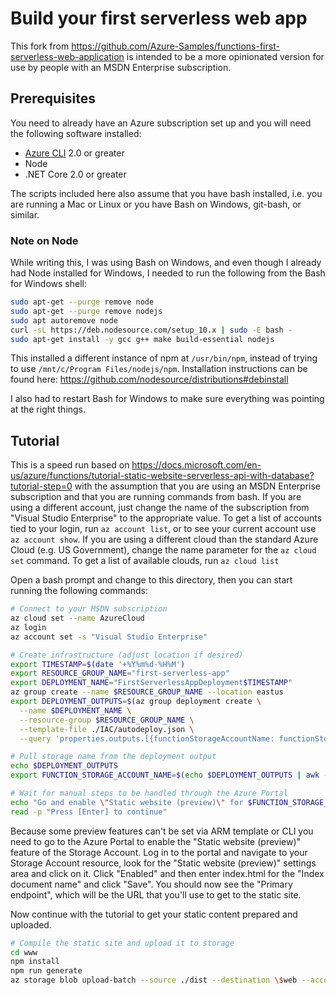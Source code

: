 # Build your first serverless web app

This fork from https://github.com/Azure-Samples/functions-first-serverless-web-application is intended to be a more opinionated version for use by people with an MSDN Enterprise subscription.  

## Prerequisites

You need to already have an Azure subscription set up and you will need the following software installed:

* [Azure CLI](https://docs.microsoft.com/cli/azure/install-azure-cli) 2.0 or greater
* Node
* .NET Core 2.0 or greater

The scripts included here also assume that you have bash installed, i.e. you are running a Mac or Linux or you have Bash on Windows, git-bash, or similar.

### Note on Node

While writing this, I was using Bash on Windows, and even though I already had Node installed for Windows, I needed to run the following from the Bash for Windows shell:

```bash
sudo apt-get --purge remove node
sudo apt-get --purge remove nodejs
sudo apt autoremove node
curl -sL https://deb.nodesource.com/setup_10.x | sudo -E bash -
sudo apt-get install -y gcc g++ make build-essential nodejs
```

This installed a different instance of npm at `/usr/bin/npm`, instead of trying to use `/mnt/c/Program Files/nodejs/npm`.  Installation instructions can be found here: https://github.com/nodesource/distributions#debinstall

I also had to restart Bash for Windows to make sure everything was pointing at the right things.

## Tutorial

This is a speed run based on https://docs.microsoft.com/en-us/azure/functions/tutorial-static-website-serverless-api-with-database?tutorial-step=0 with the assumption that you are using an MSDN Enterprise subscription and that you are running commands from bash.  If you are using a different account, just change the name of the subscription from "Visual Studio Enterprise" to the appropriate value.  To get a list of accounts tied to your login, run `az account list`, or to see your current account use `az account show`. If you are using a different cloud than the standard Azure Cloud (e.g. US Government), change the name parameter for the `az cloud set` command.  To get a list of available clouds, run `az cloud list`

Open a bash prompt and change to this directory, then you can start running the following commands:

```bash
# Connect to your MSDN subscription
az cloud set --name AzureCloud
az login
az account set -s "Visual Studio Enterprise"

# Create infrastructure (adjust location if desired)
export TIMESTAMP=$(date '+%Y%m%d-%H%M')
export RESOURCE_GROUP_NAME="first-serverless-app"
export DEPLOYMENT_NAME="FirstServerlessAppDeployment$TIMESTAMP"
az group create --name $RESOURCE_GROUP_NAME --location eastus
export DEPLOYMENT_OUTPUTS=$(az group deployment create \
  --name $DEPLOYMENT_NAME \
  --resource-group $RESOURCE_GROUP_NAME \
  --template-file ./IAC/autodeploy.json \
  --query 'properties.outputs.[{functionStorageAccountName: functionStorageAccountName.value}]')

# Pull storage name from the deployment output
echo $DEPLOYMENT_OUTPUTS
export FUNCTION_STORAGE_ACCOUNT_NAME=$(echo $DEPLOYMENT_OUTPUTS | awk -F'["]' '{print $4}')

# Wait for manual steps to be handled through the Azure Portal
echo "Go and enable \"Static website (preview)\" for $FUNCTION_STORAGE_ACCOUNT_NAME before proceeding"
read -p "Press [Enter] to continue"
```

Because some preview features can't be set via ARM template or CLI you need to go to the Azure Portal to enable the "Static website (preview)" feature of the Storage Account.  Log in to the portal and navigate to your Storage Account resource, look for the "Static website (preview)" settings area and click on it.  Click "Enabled" and then enter index.html for the "Index document name" and click "Save".  You should now see the "Primary endpoint", which will be the URL that you'll use to get to the static site.

Now continue with the tutorial to get your static content prepared and uploaded.

```bash
# Compile the static site and upload it to storage
cd www
npm install
npm run generate
az storage blob upload-batch --source ./dist --destination \$web --account-name $FUNCTION_STORAGE_ACCOUNT_NAME
```

